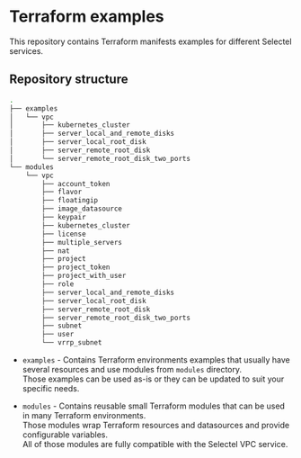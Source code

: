 # Terraform examples

This repository contains Terraform manifests examples for different Selectel
services.

## Repository structure

```bash
.
├── examples
│   └── vpc
│       ├── kubernetes_cluster
│       ├── server_local_and_remote_disks
│       ├── server_local_root_disk
│       ├── server_remote_root_disk
│       └── server_remote_root_disk_two_ports
└── modules
    └── vpc
        ├── account_token
        ├── flavor
        ├── floatingip
        ├── image_datasource
        ├── keypair
        ├── kubernetes_cluster
        ├── license
        ├── multiple_servers
        ├── nat
        ├── project
        ├── project_token
        ├── project_with_user
        ├── role
        ├── server_local_and_remote_disks
        ├── server_local_root_disk
        ├── server_remote_root_disk
        ├── server_remote_root_disk_two_ports
        ├── subnet
        ├── user
        └── vrrp_subnet
```

  * `examples` - Contains Terraform environments examples that usually have
  several resources and use modules from `modules` directory.  
  Those examples can be used as-is or they can be updated to suit your specific
  needs.

  * `modules` - Contains reusable small Terraform modules that can be used in
  many Terraform environments.  
  Those modules wrap Terraform resources and datasources and provide
  configurable variables.  
  All of those modules are fully compatible with the Selectel VPC service.
